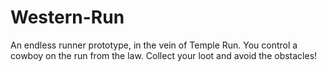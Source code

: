 # Western-Run
 An endless runner prototype, in the vein of Temple Run. You control a cowboy on the run from the law. Collect your loot and avoid the obstacles!
